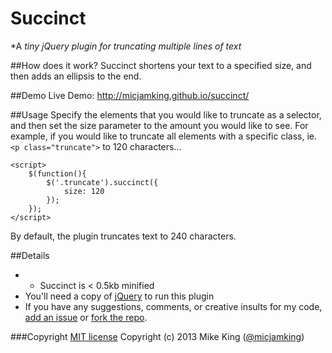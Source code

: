 Succinct
========

*A *tiny jQuery plugin for truncating multiple lines of text*

##How does it work?
Succinct shortens your text to a specified size, and then adds an ellipsis to the end.

##Demo
Live Demo: http://micjamking.github.io/succinct/

##Usage
Specify the elements that you would like to truncate as a selector, and then set the size parameter to the amount you would like to see.
For example, if you would like to truncate all elements with a specific class, ie. `<p class="truncate">` to 120 characters...

```
<script>
    $(function(){
        $('.truncate').succinct({
            size: 120
        });
    });
</script>
```
By default, the plugin truncates text to 240 characters.

##Details
* * Succinct is < 0.5kb minified
* You'll need a copy of [jQuery](http://code.jquery.com/jquery-latest.min.js) to run this plugin
* If you have any suggestions, comments, or creative insults for my code, [add an issue](https://github.com/micjamking/succinct/issues/new) or [fork the repo](https://github.com/micjamking/succinct/fork).

###Copyright
[MIT license](http://opensource.org/licenses/MIT) Copyright (c) 2013 Mike King ([@micjamking](http://twitter.com/micjamking))